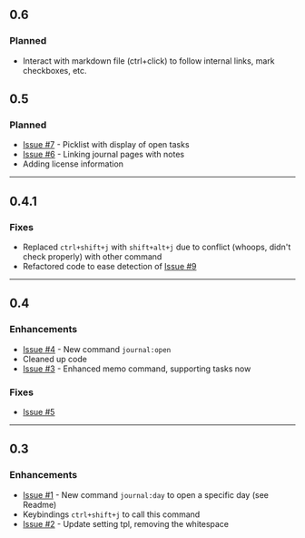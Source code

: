 ## 0.6
### Planned
* Interact with markdown file (ctrl+click) to follow internal links, mark checkboxes, etc. 


## 0.5 
### Planned
* [Issue #7](https://github.com/pajoma/vscode-journal/issues/7) - Picklist with display of open tasks
* [Issue #6](https://github.com/pajoma/vscode-journal/issues/6) - Linking journal pages with notes
* Adding license information  
----

## 0.4.1

### Fixes
* Replaced `ctrl+shift+j` with `shift+alt+j` due to conflict (whoops, didn't check properly) with other command
* Refactored code to ease detection of [Issue #9](https://github.com/pajoma/vscode-journal/issues/9) 

----

## 0.4
### Enhancements  
* [Issue #4](https://github.com/pajoma/vscode-journal/issues/4) - New command `journal:open`
* Cleaned up code
* [Issue #3](https://github.com/pajoma/vscode-journal/issues/3) - Enhanced memo command, supporting tasks now

### Fixes
* [Issue #5](https://github.com/pajoma/vscode-journal/issues/5)


----

## 0.3

### Enhancements
- [Issue #1](https://github.com/pajoma/vscode-journal/issues/1) - New command `journal:day` to open a specific day (see Readme)
- Keybindings `ctrl+shift+j` to call this command
- [Issue #2](https://github.com/pajoma/vscode-journal/issues/2) - Update setting tpl, removing the whitespace 